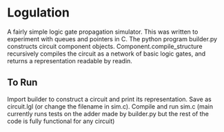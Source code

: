 # Logulation

A fairly simple logic gate propagation simulator. This was written to experiment with queues and pointers in C. The python program builder.py constructs circuit component objects. Component.compile_structure recursively compiles the circuit as a network of basic logic gates, and returns a representation readable by readin.

## To Run

Import builder to construct a circuit and print its representation. Save as circuit.lgl (or change the filename in sim.c). Compile and run sim.c (main currently runs tests on the adder made by builder.py but the rest of the code is fully functional for any circuit)